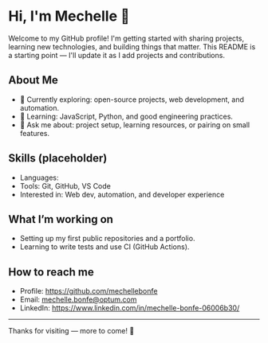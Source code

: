 # Hi, I'm Mechelle 👋

Welcome to my GitHub profile! I'm getting started with sharing projects, learning new technologies, and building things that matter. This README is a starting point — I'll update it as I add projects and contributions.

## About Me

- 🔭 Currently exploring: open-source projects, web development, and automation.
- 🌱 Learning: JavaScript, Python, and good engineering practices.
- 💬 Ask me about: project setup, learning resources, or pairing on small features.

## Skills (placeholder)

- Languages: 
- Tools: Git, GitHub, VS Code
- Interested in: Web dev, automation, and developer experience

## What I’m working on

- Setting up my first public repositories and a portfolio.
- Learning to write tests and use CI (GitHub Actions).

## How to reach me

- Profile: https://github.com/mechellebonfe
- Email: mechelle.bonfe@optum.com
- LinkedIn: https://www.linkedin.com/in/mechelle-bonfe-06006b30/

---

Thanks for visiting — more to come! 🚀

